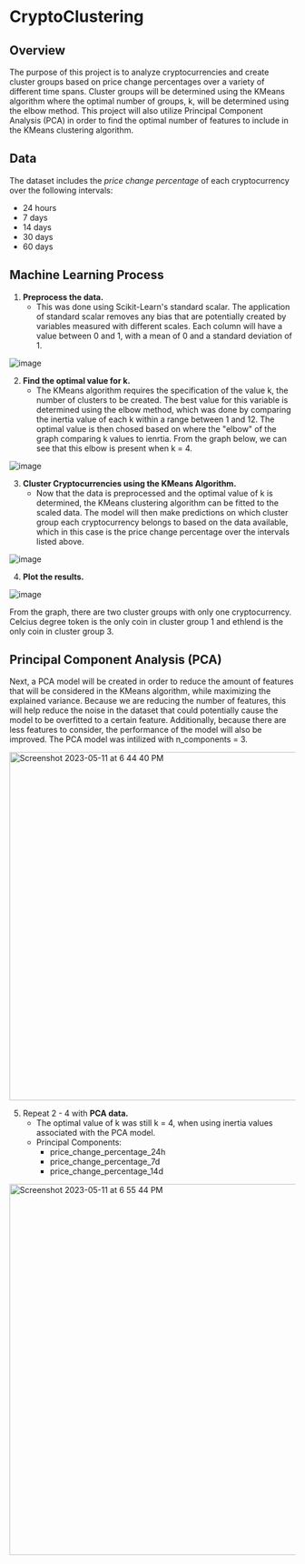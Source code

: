 # CryptoClustering

## Overview
The purpose of this project is to analyze cryptocurrencies and create cluster groups based on price change percentages over a variety of different time spans. Cluster groups will be determined using the KMeans algorithm where the optimal number of groups, k, will be determined using the elbow method. This project will also utilize Principal Component Analysis (PCA) in order to find the optimal number of features to include in the KMeans clustering algorithm.

## Data
The dataset includes the _price change percentage_ of each cryptocurrency over the following intervals:
* 24 hours
* 7 days
* 14 days
* 30 days 
* 60 days

## Machine Learning Process
1. **Preprocess the data.** 
    * This was done using Scikit-Learn's standard scalar. The application of standard scalar removes any bias that are potentially created by variables measured with different scales. Each column will have a value between 0 and 1, with a mean of 0 and a standard deviation of 1. 

![image](https://github.com/cxnoii/CryptoClustering/assets/114107454/fd621a7f-d246-4217-a1dc-7ec6ff4ba629)


2. **Find the optimal value for k.**
    * The KMeans algorithm requires the specification of the value k, the number of clusters to be created. The best value for this variable is determined using the elbow method, which was done by comparing the inertia value of each k within a range between 1 and 12. The optimal value is then chosed based on where the "elbow" of the graph comparing k values to ienrtia. From the graph below, we can see that this elbow is present when k = 4.  

![image](https://github.com/cxnoii/CryptoClustering/assets/114107454/5e093dc2-ff24-4aa7-b898-0e45216dd153)



3. **Cluster Cryptocurrencies using the KMeans Algorithm.**
    * Now that the data is preprocessed and the optimal value of k is determined, the KMeans clustering algorithm can be fitted to the scaled data. The model will then make predictions on which cluster group each cryptocurrency belongs to based on the data available, which in this case is the price change percentage over the intervals listed above. 

![image](https://github.com/cxnoii/CryptoClustering/assets/114107454/27079bb3-e255-4dd4-9eb4-75b4006a79b6)



4. **Plot the results.**
 
![image](https://github.com/cxnoii/CryptoClustering/assets/114107454/83b8ba98-4544-435b-bc45-88307de602cc)

From the graph, there are two cluster groups with only one cryptocurrency. Celcius degree token is the only coin in cluster group 1 and ethlend is the only coin in cluster group 3. 


## Principal Component Analysis (PCA) 
Next, a PCA model will be created in order to reduce the amount of features that will be considered in the KMeans algorithm, while maximizing the explained variance. Because we are reducing the number of features, this will help reduce the noise in the dataset that could potentially cause the model to be overfitted to a certain feature. Additionally, because there are less features to consider, the performance of the model will also be improved. The PCA model was intilized with n_components = 3.

<img width="613" alt="Screenshot 2023-05-11 at 6 44 40 PM" src="https://github.com/cxnoii/CryptoClustering/assets/114107454/e3e36f40-2db0-465d-a6da-d40c0a696324">


5. Repeat 2 - 4 with **PCA data.**
    * The optimal value of k was still k = 4, when using inertia values associated with the PCA model. 
    * Principal Components:
        * price_change_percentage_24h
        * price_change_percentage_7d
        * price_change_percentage_14d

<img width="653" alt="Screenshot 2023-05-11 at 6 55 44 PM" src="https://github.com/cxnoii/CryptoClustering/assets/114107454/34989b78-29c3-4c4e-8b33-340ea684439c">


